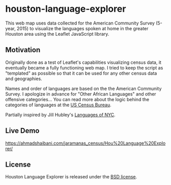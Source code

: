 # houston-language-explorer

This web map uses data collected for the American Community Survey (5-year, 2015) to visualize the languages spoken at home in the greater Houston area using the Leaflet JavaScript library.

## Motivation
Originally done as a test of Leaflet's capabilities visualizing census data, it eventually became a fully functioning web map. I tried to keep the script as "templated" as possible so that it can be used for any other census data and geographies.

Names and order of languages are based on the the American Community Survey. I apologize in advance for "Other African Languages" and other offensive categories... You can read more about the logic behind the categories of languages at the [US Census Bureau](https://www.census.gov/topics/population/language-use/about.html).

Partially inspired by Jill Hubley's [Languages of NYC](https://www.jillhubley.com/project/nyclanguages).

## Live Demo
https://ahmadshaibani.com/jaramanas_census/Hou%20Language%20Explorer/

## License
Houston Language Explorer is released under the [BSD license](http://opensource.org/licenses/BSD-3-Clause).
